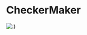 # CheckerMaker
![:)](https://cdn.discordapp.com/attachments/852481487123120138/863074364731686953/unknown.pnguestions/14494747/how-to-add-images-to-readme-md-on-github)
